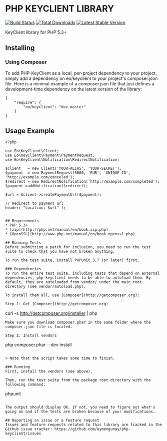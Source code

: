 # PHP KEYCLIENT LIBRARY

[![Build Status](https://travis-ci.org/eymengunay/php-keyclient.png?branch=master)](https://travis-ci.org/eymengunay/php-keyclient)
[![Total Downloads](https://poser.pugx.org/eo/keyclient/downloads.png)](https://packagist.org/packages/eo/keyclient)
[![Latest Stable Version](https://poser.pugx.org/eo/keyclient/v/stable.png)](https://packagist.org/packages/eo/keyclient)

KeyClient library for PHP 5.3+

## Installing

### Using Composer

To add PHP-KeyClient as a local, per-project dependency to your project, simply add a dependency on eo/keyclient to your project's composer.json file. Here is a minimal example of a composer.json file that just defines a development-time dependency on the latest version of the library:

```
{
    "require": {
        "eo/keyclient": "dev-master"
    }
}
```

## Usage Example

```
<?php

use Eo\KeyClient\Client;
use Eo\KeyClient\Payment\PaymentRequest;
use Eo\KeyClient\Notification\RedirectNotification;

$client   = new Client('YOUR-ALIAS', 'YOUR-SECRET');
$payment  = new PaymentRequest(5000, 'EUR', 'UNIQUE-ID', 'http://example.com/canceled');
$redirect = new RedirectNotification('http://example.com/completed');
$payment->addNotification($redirect);

$url = $client->createPaymentUrl($payment);

// Redirect to payment url
header( "Location: $url" );


## Requirements
* PHP 5.3+
* [zip](http://php.net/manual/en/book.zip.php)
* [OpenSSL](http://www.php.net/manual/en/book.openssl.php)

## Running Tests
Before submitting a patch for inclusion, you need to run the test suite to check that you have not broken anything.

To run the test suite, install PHPUnit 3.7 (or later) first.

### Dependencies
To run the entire test suite, including tests that depend on external dependencies, php-keyclient needs to be able to autoload them. By default, they are autoloaded from vendor/ under the main root directory (see vendor/autoload.php).

To install them all, use [Composer](http://getcomposer.org):

Step 1: Get [Composer](http://getcomposer.org)
```
curl -s http://getcomposer.org/installer | php
```
Make sure you download composer.phar in the same folder where the composer.json file is located.

Step 2: Install vendors
```
php composer.phar --dev install
```

> Note that the script takes some time to finish.

### Running
First, install the vendors (see above).

Then, run the test suite from the package root directory with the following command:
```
phpunit
```

The output should display OK. If not, you need to figure out what's going on and if the tests are broken because of your modifications.

## Reporting an issue or a feature request
Issues and feature requests related to this library are tracked in the Github issue tracker: https://github.com/eymengunay/php-keyclient/issues
